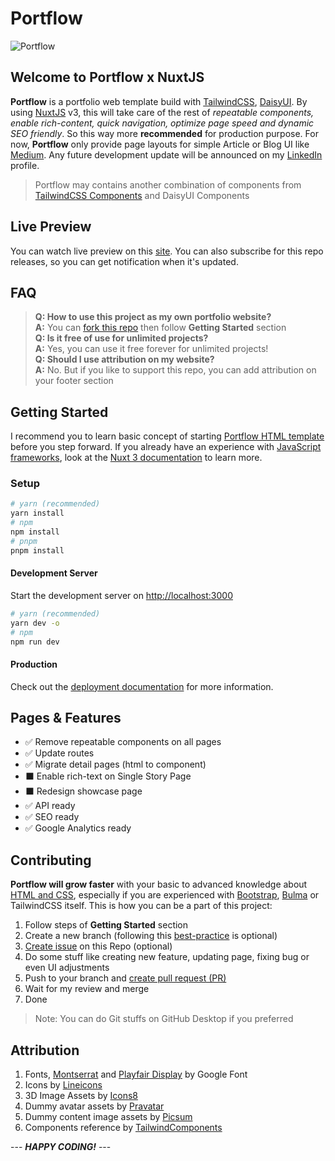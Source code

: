 # Portflow

![Portflow](https://i.imgur.com/WEr49Bj.jpg)

## Welcome to Portflow x NuxtJS

**Portflow** is a portfolio web template build with [TailwindCSS](https://tailwindcss.com/), [DaisyUI](https://daisyui.com/). By using [NuxtJS](https://nuxt.com/) v3, this will take care of the rest of _repeatable components, enable rich-content, quick navigation, optimize page speed and dynamic SEO friendly_. So this way more **recommended** for production purpose. For now, **Portflow** only provide page layouts for simple Article or Blog UI like [Medium](https://medium.com/). Any future development update will be announced on my [LinkedIn](https://www.linkedin.com/in/agil3st/) profile.

> Portflow may contains another combination of components from [TailwindCSS Components](https://tailwindcomponents.com/) and DaisyUI Components

## Live Preview

You can watch live preview on this [site](https://portflow-nuxtjs.vercel.app/). You can also subscribe for this repo releases, so you can get notification when it's updated.

## FAQ

> **Q: How to use this project as my own portfolio website?**\
> **A:** You can [fork this repo](https://github.com/agil3st/portflow-nuxtjs/fork) then follow **Getting Started** section\
> **Q: Is it free of use for unlimited projects?**\
> **A:** Yes, you can use it free forever for unlimited projects!\
> **Q: Should I use attribution on my website?**\
> **A:** No. But if you like to support this repo, you can add attribution on your footer section

## Getting Started

I recommend you to learn basic concept of starting [Portflow HTML template](https://github.com/agil3st/portflow) before you step forward. If you already have an experience with [JavaScript frameworks](https://developer.mozilla.org/en-US/docs/Learn/Tools_and_testing/Client-side_JavaScript_frameworks), look at the [Nuxt 3 documentation](https://nuxt.com/docs/getting-started/introduction) to learn more.

### Setup

```bash
# yarn (recommended)
yarn install
# npm
npm install
# pnpm
pnpm install
```

#### Development Server

Start the development server on <http://localhost:3000>

```bash
# yarn (recommended)
yarn dev -o
# npm
npm run dev
```

#### Production

Check out the [deployment documentation](https://nuxt.com/docs/getting-started/deployment) for more information.

## Pages & Features

- ✅ Remove repeatable components on all pages
- ✅ Update routes
- ✅ Migrate detail pages (html to component)
- ⬛ Enable rich-text on Single Story Page
- ⬛ Redesign showcase page
- ✅ API ready
- ✅ SEO ready
- ✅ Google Analytics ready

## Contributing

**Portflow will grow faster** with your basic to advanced knowledge about [HTML and CSS](https://www.w3schools.com/), especially if you are experienced with [Bootstrap](https://getbootstrap.com/), [Bulma](https://bulma.io/) or TailwindCSS itself. This is how you can be a part of this project:

1. Follow steps of **Getting Started** section
2. Create a new branch (following this [best-practice](https://hackernoon.com/git-branch-naming-convention-7-best-practices-to-follow-1c2l33g2) is optional)
3. [Create issue](https://github.com/agil3st/portflow-nuxtjs/issues) on this Repo (optional)
4. Do some stuff like creating new feature, updating page, fixing bug or even UI adjustments
5. Push to your branch and [create pull request (PR)](https://docs.github.com/en/desktop/contributing-and-collaborating-using-github-desktop/working-with-your-remote-repository-on-github-or-github-enterprise/creating-an-issue-or-pull-request)
6. Wait for my review and merge
7. Done

> Note: You can do Git stuffs on GitHub Desktop if you preferred

## Attribution

1. Fonts, [Montserrat](https://fonts.google.com/specimen/Montserrat) and [Playfair Display](https://fonts.google.com/specimen/Playfair+Display) by Google Font
2. Icons by [Lineicons](https://lineicons.com/icons/)
3. 3D Image Assets by [Icons8](https://icons8.com/illustrations/)
4. Dummy avatar assets by [Pravatar](https://pravatar.cc/)
5. Dummy content image assets by [Picsum](https://picsum.photos/)
6. Components reference by [TailwindComponents](https://tailwindcomponents.com/)

--- **_HAPPY CODING!_** ---
